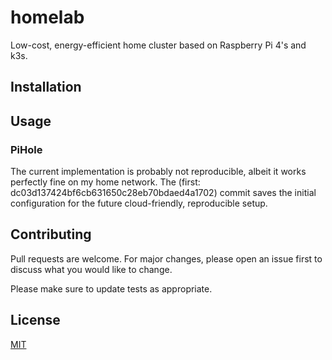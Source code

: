 # homelab
Low-cost, energy-efficient home cluster based on Raspberry Pi 4's and k3s.

## Installation

## Usage

### PiHole

The current implementation is probably not reproducible, albeit it works perfectly fine on my home network.
The (first: dc03d137424bf6cb631650c28eb70bdaed4a1702) commit saves the initial configuration for the future cloud-friendly, reproducible setup.

## Contributing

Pull requests are welcome. For major changes, please open an issue first
to discuss what you would like to change.

Please make sure to update tests as appropriate.

## License

[MIT](https://choosealicense.com/licenses/mit/)
